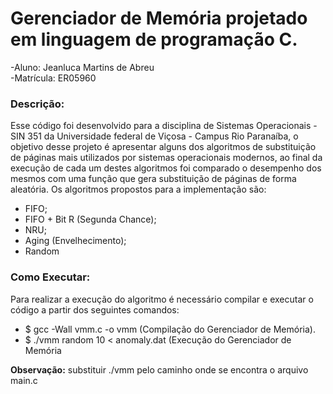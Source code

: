 # **Gerenciador de Memória projetado em linguagem de programação C.**

-Aluno: Jeanluca Martins de Abreu         
-Matrícula: ER05960

### **Descrição:**

Esse código foi desenvolvido para a disciplina de Sistemas Operacionais - SIN 351 da Universidade federal de Viçosa - Campus Rio Paranaíba, o objetivo desse projeto é apresentar alguns dos algoritmos de substituição de páginas mais utilizados por sistemas operacionais modernos, ao final da execução de cada um destes algoritmos foi comparado o desempenho dos mesmos com uma função que gera substituição de páginas de forma aleatória. Os algoritmos propostos para a implementação são: 

* FIFO; 
* FIFO + Bit R (Segunda Chance);
* NRU;
* Aging (Envelhecimento);
* Random 

### **Como Executar:**

Para realizar a execução do algoritmo é necessário compilar e executar o código a partir dos seguintes comandos:

* $ gcc -Wall vmm.c -o vmm (Compilação do Gerenciador de Memória).
* $ ./vmm random 10 < anomaly.dat (Execução do Gerenciador de Memória 

**Observação:** substituir ./vmm pelo caminho onde se encontra o arquivo main.c


 
